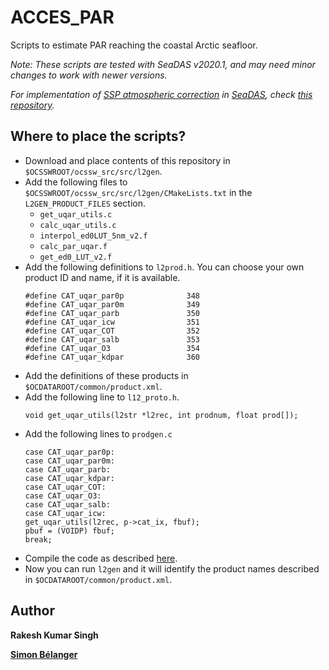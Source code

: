 # ACCES_PAR
Scripts to estimate PAR reaching the coastal Arctic seafloor.

*Note: These scripts are tested with SeaDAS v2020.1, and may need minor changes to work with newer versions.*

*For implementation of [SSP atmospheric correction](https://doi.org/10.1364/OE.27.0A1118) in [SeaDAS](https://seadas.gsfc.nasa.gov/), check [this repository](https://github.com/rakeshkstp/AtmosphericCorrection).*

## Where to place the scripts?
* Download and place contents of this repository in `$OCSSWROOT/ocssw_src/src/l2gen`.
* Add the following files to `$OCSSWROOT/ocssw_src/src/l2gen/CMakeLists.txt` in the `L2GEN_PRODUCT_FILES` section.
  * `get_uqar_utils.c`
  * `calc_uqar_utils.c`
  * `interpol_ed0LUT_5nm_v2.f`
  * `calc_par_uqar.f`
  * `get_ed0_LUT_v2.f`
* Add the following definitions to `l2prod.h`. You can choose your own product ID and name, if it is available. 
  ```
  #define CAT_uqar_par0p              348
  #define CAT_uqar_par0m              349
  #define CAT_uqar_parb               350
  #define CAT_uqar_icw                351
  #define CAT_uqar_COT                352
  #define CAT_uqar_salb               353
  #define CAT_uqar_O3                 354
  #define CAT_uqar_kdpar              360
  ```
* Add the definitions of these products in `$OCDATAROOT/common/product.xml`.
* Add the following line to `l12_proto.h`.
  ```
  void get_uqar_utils(l2str *l2rec, int prodnum, float prod[]);
  ```
* Add the following lines to `prodgen.c`
  ```
  case CAT_uqar_par0p:
  case CAT_uqar_par0m:
  case CAT_uqar_parb:
  case CAT_uqar_kdpar:
  case CAT_uqar_COT:
  case CAT_uqar_O3:
  case CAT_uqar_salb:
  case CAT_uqar_icw:
  get_uqar_utils(l2rec, p->cat_ix, fbuf);
  pbuf = (VOIDP) fbuf;
  break;       
  ```
* Compile the code as described [here](https://seadas.gsfc.nasa.gov/build_ocssw/#building-the-code).
* Now you can run `l2gen` and it will identify the product names described in `$OCDATAROOT/common/product.xml`.

## Author
**Rakesh Kumar Singh**

**[Simon Bélanger](https://github.com/belasi01)**
